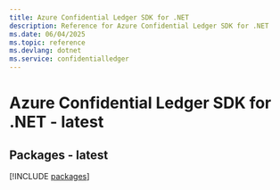 ```yaml
---
title: Azure Confidential Ledger SDK for .NET
description: Reference for Azure Confidential Ledger SDK for .NET
ms.date: 06/04/2025
ms.topic: reference
ms.devlang: dotnet
ms.service: confidentialledger
---
```

# Azure Confidential Ledger SDK for .NET - latest
## Packages - latest
[!INCLUDE [packages](confidential-ledger-index.md)]